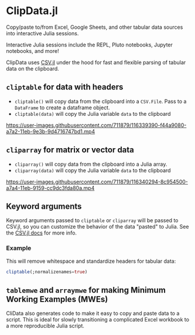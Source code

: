 # ClipData.jl

Copy/paste to/from Excel, Google Sheets, and other tabular data sources into interactive Julia sessions. 

Interactive Julia sessions include the REPL, Pluto notebooks, Jupyter notebooks, and more!

ClipData uses [CSV.jl](https://csv.juliadata.org/stable/) under the hood for fast and flexible parsing of tabular data on the clipboard. 

## `cliptable` for data with headers

- `cliptable()` will copy data from the clipboard into a `CSV.File`. Pass to a `DataFrame` to create a dataframe object.
- `cliptable(data)` will copy the Julia variable `data` to the clipboard


https://user-images.githubusercontent.com/711879/116339390-f44a9080-a7a2-11eb-9e3b-9d4716747bd1.mp4


## `cliparray` for matrix or vector data

- `cliparray()` will copy data from the clipboard into a Julia array.
- `cliparray(data)` will copy the Julia variable `data` to the clipboard


https://user-images.githubusercontent.com/711879/116340294-8c954500-a7a4-11eb-9159-cc9dc3fda80a.mp4


## Keyword arguments

Keyword arguments passed to `cliptable` or `cliparray` will be passed to CSV.jl, so you can customize the behavior of the data "pasted" to Julia. See the [CSV.jl docs](https://csv.juliadata.org/stable/) for more info.

### Example

This will remove whitespace and standardize headers for tabular data:

```julia
cliptable(;normalizenames=true)
```

## `tablemwe` and `arraymwe` for making Minimum Working Examples (MWEs)

CliData also generates code to make it easy to copy and paste data to a script. This is ideal for slowly transitioning a complicated Excel workbook to a more reproducible Julia script. 

